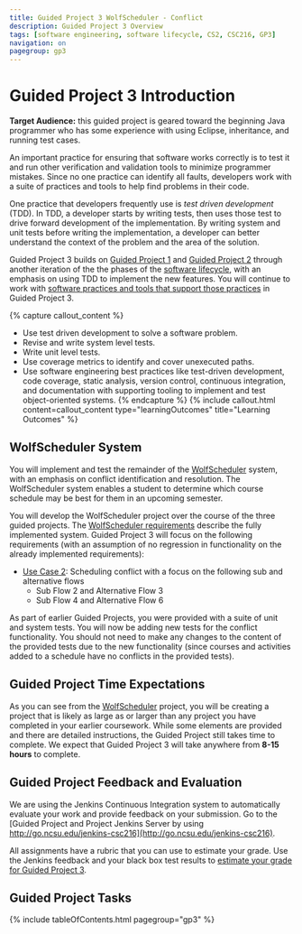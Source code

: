 ```yaml
---
title: Guided Project 3 WolfScheduler - Conflict
description: Guided Project 3 Overview
tags: [software engineering, software lifecycle, CS2, CSC216, GP3]
navigation: on
pagegroup: gp3
---
```


# Guided Project 3 Introduction
**Target Audience:** this guided project is geared toward the beginning Java programmer who has some experience with using Eclipse, inheritance, and running test cases.

An important practice for ensuring that software works correctly is to test it and run other verification and validation tools to minimize programmer mistakes.  Since no one practice can identify all faults, developers work with a suite of practices and tools to help find problems in their code. 

One practice that developers frequently use is *test driven development* (TDD).  In TDD, a developer starts by writing tests, then uses those test to drive forward development of the implementation.  By writing system and unit tests before writing the implementation, a developer can better understand the context of the problem and the area of the solution.     

Guided Project 3 builds on [Guided Project 1](../gp1/) and [Guided Project 2](../gp2/) through another iteration of the the phases of the [software lifecycle](../se-overview/), with an emphasis on using TDD to implement the new features.  You will continue to work with [software practices and tools that support those practices](../se-overview/#software-development-practices-and-tools) in Guided Project 3.


{% capture callout_content %}
  * Use test driven development to solve a software problem.
  * Revise and write system level tests.
  * Write unit level tests.
  * Use coverage metrics to identify and cover unexecuted paths.
  * Use software engineering best practices like test-driven development, code coverage, static analysis, version control, continuous integration, and documentation with supporting tooling to implement and test object-oriented systems.
{% endcapture %}
{% include callout.html content=callout_content type="learningOutcomes" title="Learning Outcomes" %}
 

## WolfScheduler System
You will implement and test the remainder of the [WolfScheduler](../wolf-scheduler/) system, with an emphasis on conflict identification and resolution.  The WolfScheduler system enables a student to determine which course schedule may be best for them in an upcoming semester.  

You will develop the WolfScheduler project over the course of the three guided projects.  The [WolfScheduler requirements](../wolf-scheduler/ws-requirements#guided-project-3-requirements) describe the fully implemented system. Guided Project 3 will focus on the following requirements (with an assumption of no regression in functionality on the already implemented requirements):
  
  * [Use Case 2](../wolf-scheduler/ws-requirements#gp3-uc2): Scheduling conflict with a focus on the following sub and alternative flows
     * Sub Flow 2 and Alternative Flow 3
     * Sub Flow 4 and Alternative Flow 6
  
As part of earlier Guided Projects, you were provided with a suite of unit and system tests.  You will now be adding new tests for the conflict functionality.  You should not need to make any changes to the content of the provided tests due to the new functionality (since courses and activities added to a schedule have no conflicts in the provided tests).


## Guided Project Time Expectations
As you can see from the [WolfScheduler](../wolf-scheduler/) project, you will be creating a project that is likely as large as or larger than any project you have completed in your earlier coursework.  While some elements are provided and there are detailed instructions, the Guided Project still takes time to complete.  We expect that Guided Project 3 will take anywhere from **8-15 hours** to complete.


## Guided Project Feedback and Evaluation
We are using the Jenkins Continuous Integration system to automatically evaluate your work and provide feedback on your submission.  Go to the [Guided Project and Project Jenkins Server by using http://go.ncsu.edu/jenkins-csc216](http://go.ncsu.edu/jenkins-csc216).

All assignments have a rubric that you can use to estimate your grade.  Use the Jenkins feedback and your black box test results to [estimate your grade for Guided Project 3](../wolf-scheduler/ws-rubric#guided-project-3-rubric).


## Guided Project Tasks
{% include tableOfContents.html pagegroup="gp3" %}
 
